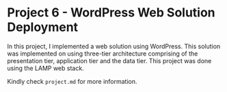 # Project 6 - WordPress Web Solution Deployment

In this project, I implemented a web solution using WordPress. This solution was implemented on using three-tier architecture comprising of the presentation tier, application tier and the data tier. This project was done using the LAMP web stack.

Kindly check `project.md` for more information.
